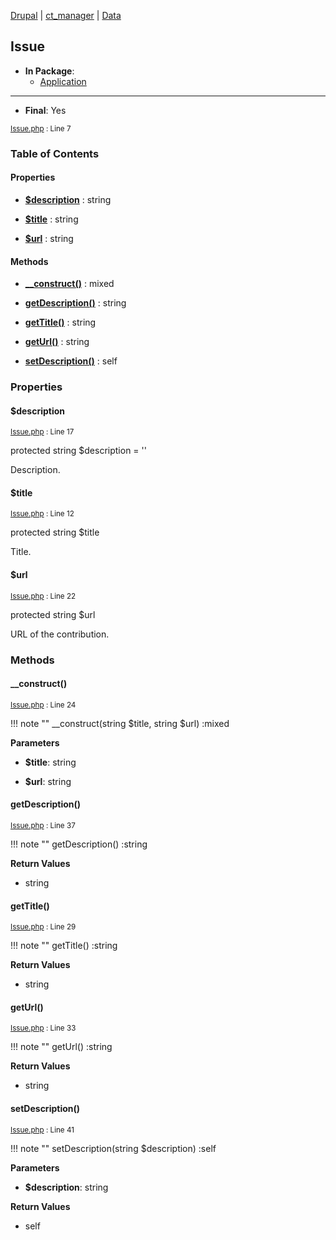 
[Drupal](../namespaces/drupal.md) | [ct_manager](../namespaces/drupal-ct-manager.md) | [Data](../namespaces/drupal-ct-manager-data.md)

## Issue


- **In Package**:
    - [Application](../packages/Application.md)
  


---


- **Final**: Yes



<small>[Issue.php](../files/web-modules-custom-ct-manager-src-data-issue.md) : Line 7</small>










### Table of Contents









#### Properties
- **[$description](../classes/Drupal-ct-manager-Data-Issue.md#description)**
         : string  

- **[$title](../classes/Drupal-ct-manager-Data-Issue.md#title)**
         : string  

- **[$url](../classes/Drupal-ct-manager-Data-Issue.md#url)**
         : string  


#### Methods
- **[__construct()](../classes/Drupal-ct-manager-Data-Issue.md#__construct)**
           : mixed

- **[getDescription()](../classes/Drupal-ct-manager-Data-Issue.md#getdescription)**
           : string

- **[getTitle()](../classes/Drupal-ct-manager-Data-Issue.md#gettitle)**
           : string

- **[getUrl()](../classes/Drupal-ct-manager-Data-Issue.md#geturl)**
           : string

- **[setDescription()](../classes/Drupal-ct-manager-Data-Issue.md#setdescription)**
           : self







### Properties

#### $description

<small>[Issue.php](../files/web-modules-custom-ct-manager-src-data-issue.md) : Line 17</small>



protected string $description = &#039;&#039;

Description.






#### $title

<small>[Issue.php](../files/web-modules-custom-ct-manager-src-data-issue.md) : Line 12</small>



protected string $title

Title.






#### $url

<small>[Issue.php](../files/web-modules-custom-ct-manager-src-data-issue.md) : Line 22</small>



protected string $url

URL of the contribution.








### Methods

#### __construct()

<small>[Issue.php](../files/web-modules-custom-ct-manager-src-data-issue.md) : Line 24</small>


!!! note ""
    __construct(string $title, string $url) :mixed




**Parameters**

- **$title**: string
    
- **$url**: string
    







#### getDescription()

<small>[Issue.php](../files/web-modules-custom-ct-manager-src-data-issue.md) : Line 37</small>


!!! note ""
    getDescription() :string









**Return Values**

- string



#### getTitle()

<small>[Issue.php](../files/web-modules-custom-ct-manager-src-data-issue.md) : Line 29</small>


!!! note ""
    getTitle() :string









**Return Values**

- string



#### getUrl()

<small>[Issue.php](../files/web-modules-custom-ct-manager-src-data-issue.md) : Line 33</small>


!!! note ""
    getUrl() :string









**Return Values**

- string



#### setDescription()

<small>[Issue.php](../files/web-modules-custom-ct-manager-src-data-issue.md) : Line 41</small>


!!! note ""
    setDescription(string $description) :self




**Parameters**

- **$description**: string
    





**Return Values**

- self




